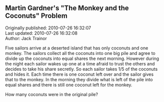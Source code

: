 ## Martin Gardner's "The Monkey and the Coconuts" Problem  
Originally published: 2010-07-26 16:32:07  
Last updated: 2010-07-26 16:32:08  
Author: Jack Trainor  
  
Five sailors arrive at a deserted island that has only coconuts and one monkey. The sailors collect all the coconuts into one big pile and agree to divide up the coconuts into equal shares the next morning. However during the night each sailor wakes up one at a time afraid to trust the others and decides to take his share secretly.  So each sailor takes 1/5 of the coconuts and hides it. Each time there is one coconut left over and the sailor gives that to the monkey. In the morning they divide what is left of the pile into equal shares and there is still one coconut left for the monkey.

How many coconuts were in the original pile?